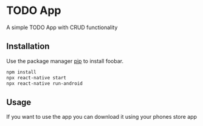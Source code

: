 # TODO App

A simple TODO App with CRUD functionality

## Installation

Use the package manager [pip](https://pip.pypa.io/en/stable/) to install foobar.

```bash
npm install
npx react-native start
npx react-native run-android
```

## Usage

If you want to use the app you can download it using your phones store app
